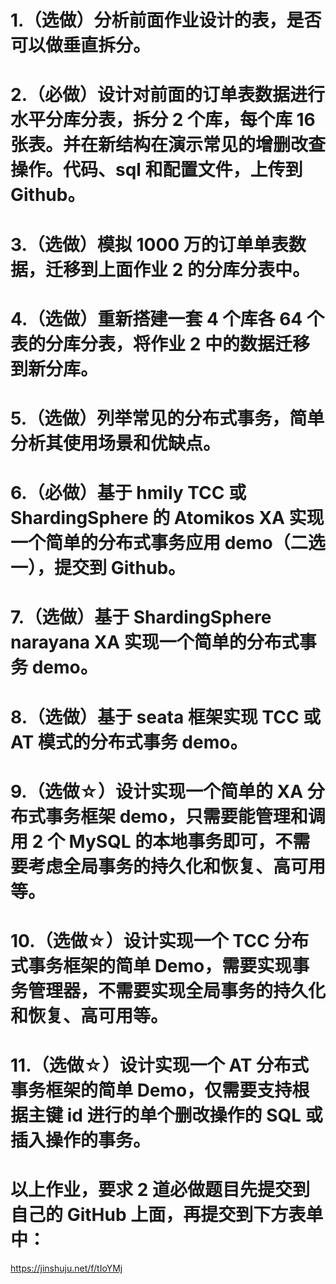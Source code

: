 # 1.（选做）分析前面作业设计的表，是否可以做垂直拆分。
# 2.（必做）设计对前面的订单表数据进行水平分库分表，拆分 2 个库，每个库 16 张表。并在新结构在演示常见的增删改查操作。代码、sql 和配置文件，上传到 Github。


# 3.（选做）模拟 1000 万的订单单表数据，迁移到上面作业 2 的分库分表中。
# 4.（选做）重新搭建一套 4 个库各 64 个表的分库分表，将作业 2 中的数据迁移到新分库。
# 5.（选做）列举常见的分布式事务，简单分析其使用场景和优缺点。
# 6.（必做）基于 hmily TCC 或 ShardingSphere 的 Atomikos XA 实现一个简单的分布式事务应用 demo（二选一），提交到 Github。

# 7.（选做）基于 ShardingSphere narayana XA 实现一个简单的分布式事务 demo。
# 8.（选做）基于 seata 框架实现 TCC 或 AT 模式的分布式事务 demo。
# 9.（选做☆）设计实现一个简单的 XA 分布式事务框架 demo，只需要能管理和调用 2 个 MySQL 的本地事务即可，不需要考虑全局事务的持久化和恢复、高可用等。
# 10.（选做☆）设计实现一个 TCC 分布式事务框架的简单 Demo，需要实现事务管理器，不需要实现全局事务的持久化和恢复、高可用等。
# 11.（选做☆）设计实现一个 AT 分布式事务框架的简单 Demo，仅需要支持根据主键 id 进行的单个删改操作的 SQL 或插入操作的事务。

# 以上作业，要求 2 道必做题目先提交到自己的 GitHub 上面，再提交到下方表单中：
 
https://jinshuju.net/f/tIoYMj